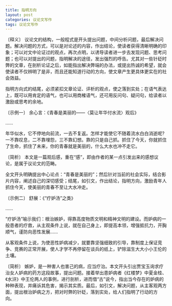 ```yaml
---
title: 指明方向
layout: post
categories: 议论文写作
tags: 议论文写作
---
```


〔释义〕 议论文的结构，一般程式是开头提出问题，中间分析问题，最后解决问题。解决问题的方式，可以是对论述的内容，作出结论，使读者获得清晰明确的印象；可以对文中论证过的观点，再次点明，以诱导读者进一步去发现问题、思考问题；也可以对提出的问题，指明解决的途径，发出强烈的呼告。尤其对一些针砭时弊的文章，在剖析论证之后，如能指出解决弊端的办法，或提出热诚的希望，就会使读者不仅辨明了是非，而且还能知道行动的方向，使文章产生更具体更实在的社会效益。

指明方向式的结尾，必须紧扣文章论证、评析的观点，使之落到实处；在语气表达上，既可以用肯定的语气，也可以用商榷语气，还可用反问句、疑问句，给读者以激励或思考的余地。

〔示例一〕 余心言：《青春是美丽的——〈莫让年华付水流〉观后》

……

年华似水，它不停地向前流，一去不复返。怎样才能使它不随着流水白白消逝呢?一不靠叹息，二不靠埋怨，三不靠幻想。靠的只是自己抓。抓住了今天，你就抓住了生命，抓住了未来，你的青春就是美丽的，什么大水也冲不走它。

〔简析〕 本文是一篇观后感，重在“感”，即由作者的某一点引发出来的感想议论，是属于议论文的范畴。

全文开头明确提出中心论点：“青春是美丽的”；然后针对当前的社会实际，结合影片内容，阐述自己的深切感受；结尾，如引文，作出结论，指明方向，激励青年人抓住今天，使美丽的青春不至让大水冲走。

〔示例二〕 舒展：《“疗妒汤”之类》

……

“疗妒汤”喻示我们：根治嫉妒，得靠高度物质文明和精神文明的建设。而妒病的一般患者的疗救，从主观条件上说，就在自己身上，即提高本领，增强抵抗力，开胸顺气，谨防向恶性发展……

从客观条件上说，为使恶性妒病减少，就要靠坚强细致的引导，靠制度上保证竞争、竞赛的正常开展，使人才学不再停留在谈兵的纸上，铲除滋生大大小小王伦的土壤。

〔简析〕 嫉妒，是一种害人也害己的病，应当疗治。本文开头引出贾宝玉询求疗治女人妒病的药方这段故事，提出问题。接着举出患妒病者《红楼梦》中夏金桂、《水浒》中王伦两人的事例，进行剖析，进而借“古”说今，指出当今存在的妒病的种种表现，并痛诉其危害，揭示其实质。最后，如引文，解决问题，从主客观两方面，提出根治妒病之方，把对时弊的针砭，落到实处，给人们指明了行动的方向。 